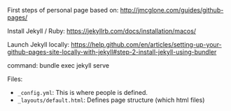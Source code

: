 
First steps of personal page based on:
http://jmcglone.com/guides/github-pages/

Install Jekyll / Ruby:
https://jekyllrb.com/docs/installation/macos/

Launch Jekyll locally:
https://help.github.com/en/articles/setting-up-your-github-pages-site-locally-with-jekyll#step-2-install-jekyll-using-bundler

command: bundle exec jekyll serve 

Files:

* ``_config.yml``: This is where people is defined.
* ``_layouts/default.html``: Defines page structure (which html files)